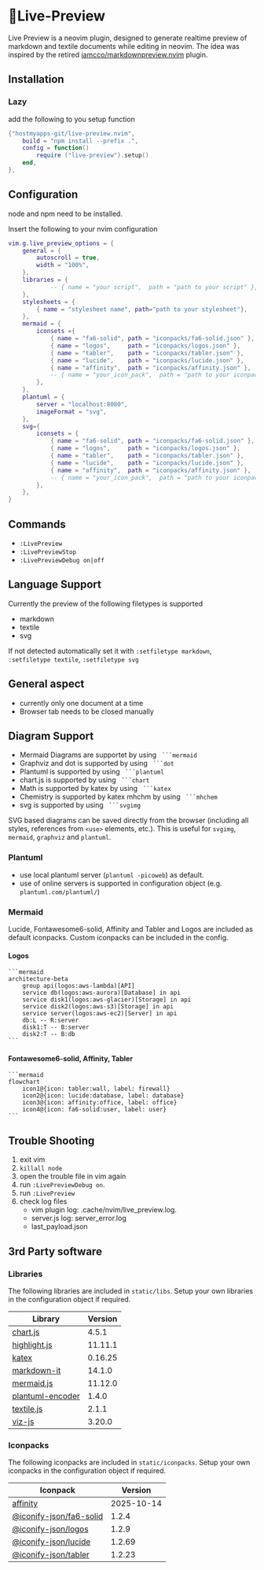 # 📝Live-Preview
Live Preview is a neovim plugin, designed to generate realtime preview of markdown and textile documents while editing in neovim. The idea was inspired by the retired [iamcco/markdownpreview.nvim](https://github.com/iamcco/markdown-preview.nvim) plugin.

## Installation

### Lazy

add the following to you setup function

```lua
{"hostmyapps-git/live-preview.nvim",
    build = "npm install --prefix .",
    config = function()
        require ("live-preview").setup()
    end,
},
```

## Configuration

node and npm need to be installed.

Insert the following to your nvim configuration

```lua
vim.g.live_preview_options = {
    general = {
        autoscroll = true,
        width = "100%",
    },
    libraries = {
			-- { name = "your script",  path = "path to your script" },
    },
    stylesheets = {
        { name = "stylesheet name", path="path to your stylesheet"},
    },
    mermaid = {
        iconsets ={
            { name = "fa6-solid", path = "iconpacks/fa6-solid.json" },
            { name = "logos",     path = "iconpacks/logos.json" },
            { name = "tabler",    path = "iconpacks/tabler.json" },
            { name = "lucide",    path = "iconpacks/lucide.json" },
            { name = "affinity",  path = "iconpacks/affinity.json" },
            -- { name = "your_icon_pack",  path = "path to your iconpack" },
        },
    },
    plantuml = {
        server = "localhost:8080",
        imageFormat = "svg",
    },
    svg={
        iconsets = { 
            { name = "fa6-solid", path = "iconpacks/fa6-solid.json" },
            { name = "logos",     path = "iconpacks/logos.json" },
            { name = "tabler",    path = "iconpacks/tabler.json" },
            { name = "lucide",    path = "iconpacks/lucide.json" },
            { name = "affinity",  path = "iconpacks/affinity.json" },
            -- { name = "your_icon_pack",  path = "path to your iconpack" },
        },
    },
}
```

## Commands
* `:LivePreview`
* `:LivePreviewStop`
* `:LivePreviewDebug on|off`

## Language Support

Currently the preview of the following filetypes is supported
* markdown 
* textile
* svg

If not detected automatically set it with `:setfiletype markdown`, `:setfiletype textile`, `:setfiletype svg`

## General aspect

* currently only one document at a time
* Browser tab needs to be closed manually


## Diagram Support

* Mermaid Diagrams are supportet by using ` ```mermaid`
* Graphviz and dot is supported by using ` ```dot`
* Plantuml is supported by using ` ```plantuml`
* chart.js is supported by using ` ```chart`
* Math is supported by katex by using ` ```katex`
* Chemistry is supported by katex mhchm by using ` ```mhchem`
* svg is supported by using ` ```svgimg`

SVG based diagrams can be saved directly from the browser (including all styles, references from `<use>` elements, etc.). This is useful for `svgimg`, `mermaid`, `graphviz` and `plantuml`.

### Plantuml

* use local plantuml server (`plantuml -picoweb`) as default.
* use of online servers is supported in configuration object (e.g. `plantuml.com/plantuml/`)

### Mermaid

Lucide, Fontawesome6-solid, Affinity and Tabler and Logos are included as default iconpacks. Custom iconpacks can be included in the config. 

#### Logos

````
```mermaid
architecture-beta
    group api(logos:aws-lambda)[API]
    service db(logos:aws-aurora)[Database] in api
    service disk1(logos:aws-glacier)[Storage] in api
    service disk2(logos:aws-s3)[Storage] in api
    service server(logos:aws-ec2)[Server] in api
    db:L -- R:server
    disk1:T -- B:server
    disk2:T -- B:db
```
````

#### Fontawesome6-solid, Affinity, Tabler

````
```mermaid
flowchart
    icon1@{icon: tabler:wall, label: firewall}
    icon2@{icon: lucide:database, label: database}
    icon3@{icon: affinity:office, label: office}
    icon4@{icon: fa6-solid:user, label: user}
```
````

## Trouble Shooting

1. exit vim
2. `killall node`
3. open the trouble file in vim again
4. run `:LivePreviewDebug on`.
5. run `:LivePreview`
6. check log files
    - vim plugin log: .cache/nvim/live_preview.log.
    - server.js log: server_error.log
    - last_payload.json

## 3rd Party software

### Libraries

The following libraries are included in `static/libs`. Setup your own libraries in the configuration object if required.

| Library                                                               | Version |
|-----------------------------------------------------------------------|---------|
| [chart.js](https://github.com/chartjs/Chart.js)                       | 4.5.1   |
| [highlight.js](https://github.com/highlightjs/highlight.js)           | 11.11.1 |
| [katex](https://github.com/KaTeX/KaTeX)                               | 0.16.25 |
| [markdown-it](https://github.com/markdown-it/markdown-it)             | 14.1.0  |
| [mermaid.js](https://github.com/mermaid-js/mermaid)                   | 11.12.0 |
| [plantuml-encoder](https://github.com/markushedvall/plantuml-encoder) | 1.4.0   |
| [textile.js](https://github.com/borgar/textile-js)                    | 2.1.1   |
| [viz-js](https://github.com/markushedvall/plantuml-encoder)           | 3.20.0  |

### Iconpacks

The following iconpacks are included in `static/iconpacks`. Setup your own iconpacks in the configuration object if required.

| Iconpack | Version |
| ---|---|
| [affinity](https://github.com/ecceman/affinity)| 2025-10-14 |
| [@iconify-json/fa6-solid](https://icon-sets.iconify.design/fa6-solid/) | 1.2.4 |
| [@iconify-json/logos](https://icon-sets.iconify.design/logos/) | 1.2.9 |
| [@iconify-json/lucide](https://icon-sets.iconify.design/lucide/) | 1.2.69 |
| [@iconify-json/tabler](https://icon-sets.iconify.design/tabler/) | 1.2.23 |

